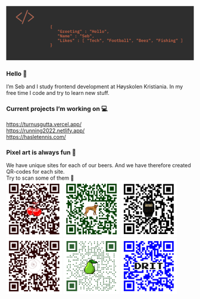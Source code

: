 <img src="https://github.com/SebastianHellum/SebastianHellum/blob/main/img/hello.png"/>

### Hello 🤖
I’m Seb and I study frontend development at Høyskolen Kristiania. In my free time I code and try to learn new stuff. 

### Current projects I’m working on 💻
https://turnusgutta.vercel.app/ \
https://running2022.netlify.app/ \
https://hasletennis.com/ 

### Pixel art is always fun 👾
We have unique sites for each of our beers. And we have therefore created QR-codes for each site.\
Try to scan some of them 📱\
<a href="htttps://hasletennis.com/mo" target="_blank"><img src=https://github.com/SebastianHellum/Hasle-ol-og-tennis/blob/master/QR/qr-Mo.png width="150" height="150" /></a>
<img src=https://github.com/SebastianHellum/Hasle-ol-og-tennis/blob/master/QR/qr-jul2021.png width="150" height="150" />
<img src=https://github.com/SebastianHellum/Hasle-ol-og-tennis/blob/master/QR/qr-oltid.png width="150" height="150" />\
<img src=https://github.com/SebastianHellum/Hasle-ol-og-tennis/blob/master/QR/qr-fromRaelingen.png width="150" height="150" />
<img src=https://github.com/SebastianHellum/Hasle-ol-og-tennis/blob/master/QR/qr-pærnod.png width="150" height="150" />
<img src=https://github.com/SebastianHellum/Hasle-ol-og-tennis/blob/master/QR/qr-DRIT.png width="150" height="150" />


<!--
**SebastianHellum/SebastianHellum** is a ✨ _special_ ✨ repository because its `README.md` (this file) appears on your GitHub profile.

Here are some ideas to get you started:

- 🔭 I’m currently working on ...
- 🌱 I’m currently learning ...
- 👯 I’m looking to collaborate on ...
- 🤔 I’m looking for help with ...
- 💬 Ask me about ...
- 📫 How to reach me: ...
- 😄 Pronouns: ...
- ⚡ Fun fact: ...
-->
